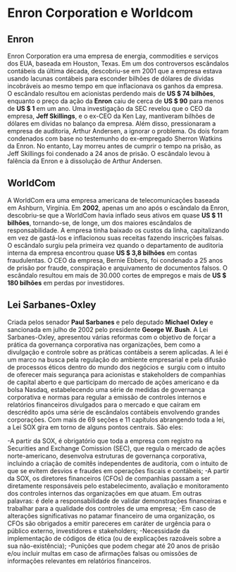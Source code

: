 # Enron Corporation e Worldcom


## Enron

Enron Corporation era uma empresa de energia, commodities e serviços dos EUA, baseada em Houston, Texas. 
Em um dos controversos escândalos contábeis da última década, descobriu-se em 2001 que a empresa estava usando lacunas 
contábeis para esconder bilhões de dólares de dívidas incobráveis ao mesmo tempo em que inflacionava os ganhos da empresa.
O escândalo resultou em acionistas perdendo mais de **US $ 74 bilhões**, enquanto o preço da ação da **Enron** caiu de cerca de 
**US $ 90** para menos de **US $ 1** em um ano. Uma investigação da SEC revelou que o CEO da empresa, **Jeff Skillings**, e 
o ex-CEO da Ken Lay, mantiveram bilhões de dólares em dívidas no balanço da empresa. Além disso, pressionaram a 
empresa de auditoria, Arthur Andersen, a ignorar o problema. Os dois foram condenados com base no testemunho 
do ex-empregado Sherron Watkins da Enron. No entanto, Lay morreu antes de cumprir o tempo na prisão, 
as Jeff Skillings foi condenado a 24 anos de prisão. O escândalo levou à falência da Enron e à dissolução de Arthur Andersen.

## WorldCom

A WorldCom era uma empresa americana de telecomunicações baseada em Ashburn, Virgínia. Em **2002**, apenas um ano após o escândalo da Enron, descobriu-se que a WorldCom havia inflado seus ativos em quase **US $ 11 bilhões**, tornando-se, de longe, um dos maiores escândalos de responsabilidade. A empresa tinha baixado os custos da linha, capitalizando em vez de gastá-los e inflacionou suas receitas fazendo inscrições falsas. O escândalo surgiu pela primeira vez quando o departamento de auditoria interna da empresa encontrou quase **US $ 3,8 bilhões** em contas fraudulentas. O CEO da empresa, Bernie Ebbers, foi condenado a 25 anos de prisão por fraude, conspiração e arquivamento de documentos falsos. O escândalo resultou em mais de 30.000 cortes de empregos e mais de **US $ 180 bilhões** em perdas por investidores.

## Lei Sarbanes-Oxley

Criada pelos senador **Paul Sarbanes** e pelo deputado **Michael Oxley** e sancionada em julho de 2002 pelo presidente **George W. Bush**. A Lei Sarbanes-Oxley, apresentou várias reformas com o objetivo de forçar a prática da governança corporativa nas organizações, bem como a divulgação e controle sobre as práticas contábeis a serem aplicadas. A lei é um marco na busca pela regulação do ambiente empresarial e pela difusão de processos éticos dentro do mundo dos negócios e  surgiu com o intuito de oferecer mais segurança para acionistas e stakeholders de companhias de capital aberto e que participam do mercado de ações americano e da bolsa Nasdaq, estabelecendo uma série de medidas de governança corporativa e normas para regular a emissão de controles internos e relatórios financeiros divulgados para o mercado e que caíram em descrédito após uma série de escândalos contábeis envolvendo grandes corporações.
Com mais de 69 seções e 11 capítulos abrangendo toda a lei, a Lei SOX gira em torno de alguns pontos centrais. São eles:

-A partir da SOX, é obrigatório que toda a empresa com registro na Securities and Exchange Comission (SEC), que regula o mercado de ações norte-americano, desenvolva estruturas de governança corporativa, incluindo a criação de comitês independentes de auditoria, com o intuito de que se evitem desvios e fraudes em operações fiscais e contábeis;
-A partir da SOX, os diretores financeiros (CFOs) de companhias passam a ser diretamente responsáveis pelo estabelecimento, avaliação e monitoramento dos controles internos das organizações em que atuam. Em outras palavras: é dele a responsabilidade de validar demonstrações financeiras e trabalhar para a qualidade dos controles de uma empresa;
-Em caso de alterações significativas no patamar financeiro de uma organização, os CFOs são obrigados a emitir pareceres em caráter de urgência para o público externo, investidores e stakeholders;
-Necessidade da implementação de códigos de ética (ou de explicações razoáveis sobre a sua não-existência);
-Punições que podem chegar até 20 anos de prisão e/ou incluir multas em caso de afirmações falsas ou omissões de informações relevantes em relatórios financeiros.
